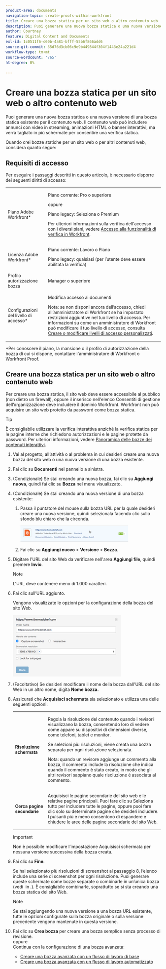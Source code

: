 ```yaml
---
product-area: documents
navigation-topic: create-proofs-within-workfront
title: Creare una bozza statica per un sito web o altro contenuto web
description: Puoi generare una nuova bozza statica o una nuova versione di una bozza statica esistente per il contenuto web. Il contenuto web può includere annunci con video in streaming, animazioni HTML o banner interattivi, ma verrà tagliato in più schermate per consentire una verifica statica.
author: Courtney
feature: Digital Content and Documents
exl-id: 1c0511f6-c60b-4a81-bfff-55b6f866add6
source-git-commit: 35d76d3cb06c9e9b449844f304f1443e24a221d4
workflow-type: tm+mt
source-wordcount: '765'
ht-degree: 0%

---
```


# Creare una bozza statica per un sito web o altro contenuto web

Puoi generare una nuova bozza statica o una nuova versione di una bozza statica esistente per il contenuto web. Il contenuto web può includere annunci con video in streaming, animazioni HTML o banner interattivi, ma verrà tagliato in più schermate per consentire una verifica statica.

Quando crei bozze statiche per un sito web o per altri contenuti web, considera quanto segue:

## Requisiti di accesso

Per eseguire i passaggi descritti in questo articolo, è necessario disporre dei seguenti diritti di accesso:

<table style="table-layout:auto"> 
 <col> 
 <col> 
 <tbody> 
  <tr> 
   <td role="rowheader">Piano Adobe Workfront*</td> 
   <td> <p>Piano corrente: Pro o superiore</p> <p>oppure</p> <p>Piano legacy: Seleziona o Premium</p> <p>Per ulteriori informazioni sulla verifica dell'accesso con i diversi piani, vedere <a href="/help/quicksilver/administration-and-setup/manage-workfront/configure-proofing/access-to-proofing-functionality.md" class="MCXref xref">Accesso alla funzionalità di verifica in Workfront</a>.</p> </td> 
  </tr> 
  <tr> 
   <td role="rowheader">Licenza Adobe Workfront*</td> 
   <td> <p>Piano corrente: Lavoro o Piano</p> <p>Piano legacy: qualsiasi (per l’utente deve essere abilitata la verifica)</p> </td> 
  </tr> 
  <tr> 
   <td role="rowheader">Profilo autorizzazione bozza </td> 
   <td>Manager o superiore</td> 
  </tr> 
  <tr> 
   <td role="rowheader">Configurazioni del livello di accesso*</td> 
   <td> <p>Modifica accesso ai documenti</p> <p>Nota: se non disponi ancora dell’accesso, chiedi all’amministratore di Workfront se ha impostato restrizioni aggiuntive nel tuo livello di accesso. Per informazioni su come un amministratore di Workfront può modificare il tuo livello di accesso, consulta <a href="../../../administration-and-setup/add-users/configure-and-grant-access/create-modify-access-levels.md" class="MCXref xref">Creare o modificare livelli di accesso personalizzati</a>.</p> </td> 
  </tr> 
 </tbody> 
</table>

&#42;Per conoscere il piano, la mansione o il profilo di autorizzazione della bozza di cui si dispone, contattare l&#39;amministratore di Workfront o Workfront Proof.

## Creare una bozza statica per un sito web o altro contenuto web

Per creare una bozza statica, il sito web deve essere accessibile al pubblico (non dietro un firewall), oppure il inserisco nell&#39;elenco Consentiti di gestione dell’organizzazione deve includere il dominio Workfront. Workfront non può acquisire un sito web protetto da password come bozza statica.

>[!TIP]
>
>È consigliabile utilizzare la verifica interattiva anziché la verifica statica per le pagine interne che richiedono autorizzazioni e le pagine protette da password. Per ulteriori informazioni, vedere [Panoramica delle bozze dei contenuti interattivi](../../../review-and-approve-work/proofing/proofing-overview/interactive-content-proofs.md).

1. Vai al progetto, all’attività o al problema in cui desideri creare una nuova bozza del sito web o una nuova versione di una bozza esistente.
1. Fai clic su **Documenti** nel pannello a sinistra.
1. (Condizionale) Se stai creando una nuova bozza, fai clic su **Aggiungi nuova**, quindi fai clic su **Bozza** nel menu visualizzato.
1. (Condizionale) Se stai creando una nuova versione di una bozza esistente:

   1. Passa il puntatore del mouse sulla bozza URL per la quale desideri creare una nuova versione, quindi selezionala facendo clic sullo sfondo blu chiaro che la circonda.

      ![Seleziona_bozza_selezionando_sfondo_azzurro_chiaro.png](assets/select-proof-by-selecting-light-blue-background-350x52.png)

   1. Fai clic su **Aggiungi nuovo** > **Versione** > **Bozza**.

1. Digitare l&#39;URL del sito Web da verificare nell&#39;area **Aggiungi file**, quindi premere **Invio**.

   >[!NOTE]
   >
   > L&#39;URL deve contenere meno di 1.000 caratteri.

1. Fai clic sull’URL aggiunto.

   Vengono visualizzate le opzioni per la configurazione della bozza del sito Web.

   ![](assets/interactive-proof-radio-btn-area-350x199.png)

1. (Facoltativo) Se desideri modificare il nome della bozza dall&#39;URL del sito Web in un altro nome, digita **Nome bozza.**
1. Assicurati che **Acquisisci schermata** sia selezionato e utilizza una delle seguenti opzioni:

   <table style="table-layout:auto"> 
    <col> 
    <col> 
    <tbody> 
     <tr> 
      <td role="rowheader"><strong>Risoluzione schermata</strong> </td> 
      <td> <p>Regola la risoluzione del contenuto quando i revisori visualizzano la bozza, consentendo loro di vedere come appare su dispositivi di dimensioni diverse, come telefoni, tablet e monitor.</p> <p>Se selezioni più risoluzioni, viene creata una bozza separata per ogni risoluzione selezionata.</p> <p>Nota: quando un revisore aggiunge un commento alla bozza, il commento include la risoluzione che indica quando il commento è stato creato, in modo che gli altri revisori sappiano quale risoluzione è associata al commento. </p> </td> 
     </tr> 
     <tr> 
      <td role="rowheader"><strong>Cerca pagine secondarie</strong> </td> 
      <td> <p>Acquisisci le pagine secondarie del sito web e le relative pagine principali. Puoi fare clic su Seleziona tutto per includere tutte le pagine, oppure puoi fare clic solo su determinate pagine che desideri includere. I pulsanti più e meno consentono di espandere e chiudere le aree delle pagine secondarie del sito Web.</p> </td> 
     </tr> 
    </tbody> 
   </table>

   >[!IMPORTANT]
   >
   >Non è possibile modificare l’impostazione Acquisisci schermata per nessuna versione successiva della bozza creata.

1. Fai clic su **Fine**.

   Se hai selezionato più risoluzioni di screenshot al passaggio 8, l’elenco include una serie di screenshot per ogni risoluzione. Puoi generare queste schermate come bozze separate o combinarle in un’unica bozza (vedi  in .). È consigliabile combinarle, soprattutto se si sta creando una bozza statica del sito Web.

   >[!NOTE]
   >
   >Se stai aggiungendo una nuova versione a una bozza URL esistente, tutte le opzioni configurate sulla bozza originale o sulla versione precedente vengono mantenute in questa versione.

1. Fai clic su **Crea bozza** per creare una bozza semplice senza processo di revisione.\
   oppure\
   Continua con la configurazione di una bozza avanzata:

   * [Creare una bozza avanzata con un flusso di lavoro di base](../../../review-and-approve-work/proofing/creating-proofs-within-workfront/configure-basic-proof-workflow.md)
   * [Creare una bozza avanzata con un flusso di lavoro automatizzato](../../../review-and-approve-work/proofing/creating-proofs-within-workfront/create-automated-proof-workflow.md)
